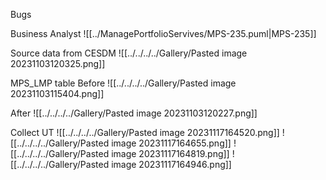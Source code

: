 Bugs

Business Analyst
![[../ManagePortfolioServives/MPS-235.puml|MPS-235]]

Source data from CESDM
![[../../../../Gallery/Pasted image 20231103120325.png]]

MPS_LMP table
Before
![[../../../../Gallery/Pasted image 20231103115404.png]]

After
![[../../../../Gallery/Pasted image 20231103120227.png]]


Collect UT
![[../../../../Gallery/Pasted image 20231117164520.png]]
![[../../../../Gallery/Pasted image 20231117164655.png]]
![[../../../../Gallery/Pasted image 20231117164819.png]]
![[../../../../Gallery/Pasted image 20231117164946.png]]